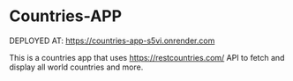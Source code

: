 # Countries-APP

DEPLOYED AT: https://countries-app-s5vi.onrender.com

This is a countries app that uses https://restcountries.com/ API to fetch and display all world countries and more.
